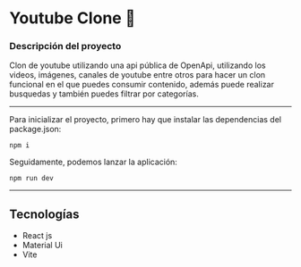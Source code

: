 #  Youtube Clone 🎥

### Descripción del proyecto

Clon de youtube utilizando una api pública de OpenApi, utilizando los videos, imágenes, canales de youtube entre otros para hacer un clon funcional en el que puedes consumir contenido, además puede realizar busquedas y también puedes filtrar por categorías.

---

Para inicializar el proyecto, primero hay que instalar las dependencias del package.json:

```node
npm i
```

Seguidamente, podemos lanzar la aplicación:

```node
npm run dev
```

---
## Tecnologías
<ul>

<li>React js</li>

<li>Material Ui</li>

<li>Vite</li>

</ul>
